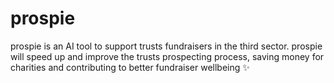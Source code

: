 # prospie

prospie is an AI tool to support trusts fundraisers in the third sector. prospie will speed up and improve the trusts prospecting process, saving money for charities and contributing to better fundraiser wellbeing ✨